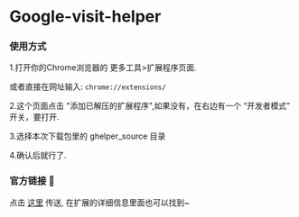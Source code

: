 # Google-visit-helper


### 使用方式
1.打开你的Chrome浏览器的 更多工具>扩展程序页面.

或者直接在网址输入: `chrome://extensions/`

2.这个页面点击 "添加已解压的扩展程序",如果没有，在右边有一个 “开发者模式” 开关，要打开.

3.选择本次下载包里的 ghelper_source 目录

4.确认后就行了.

### 官方链接 :baby_chick:
点击 [这里](http://googlehelper.net/) 传送, 在扩展的详细信息里面也可以找到~
